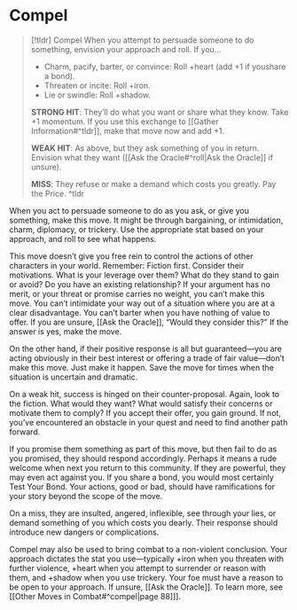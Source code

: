# Compel
>[!tldr] Compel
>When you attempt to persuade someone to do something, envision your approach and roll. If you...
>- Charm, pacify, barter, or convince: Roll +heart (add +1 if youshare a bond).
>- Threaten or incite: Roll +iron.
>- Lie or swindle: Roll +shadow.
>
>**STRONG HIT**: They’ll do what you want or share what they know. Take +1 momentum. If you use this exchange to [[Gather Information#^tldr]], make that move now and add +1.
>
>**WEAK HIT**: As above, but they ask something of you in return. Envision what they want ([[Ask the Oracle#^roll|Ask the Oracle]] if unsure).
>
>**MISS**: They refuse or make a demand which costs you greatly. Pay the Price.
^tldr

When you act to persuade someone to do as you ask, or give you something, make this move. It might be through bargaining, or intimidation, charm, diplomacy, or trickery. Use the appropriate stat based on your approach, and roll to see what happens.

This move doesn’t give you free rein to control the actions of other characters in your world. Remember: Fiction first. Consider their motivations. What is your leverage over them? What do they stand to gain or avoid? Do you have an existing relationship? If your argument has no merit, or your threat or promise carries no weight, you can’t make this move. You can’t intimidate your way out of a situation where you are at a clear disadvantage. You can’t barter when you have nothing of value to offer. If you are unsure, [[Ask the Oracle]], “Would they consider this?” If the answer is yes, make the move.

On the other hand, if their positive response is all but guaranteed—you are acting obviously in their best interest or offering a trade of fair value—don’t make this move. Just make it happen. Save the move for times when the situation is uncertain and dramatic.

On a weak hit, success is hinged on their counter-proposal. Again, look to the fiction. What would they want? What would satisfy their concerns or motivate them to comply? If you accept their offer, you gain ground. If not, you’ve encountered an obstacle in your quest and need to find another path forward.

If you promise them something as part of this move, but then fail to do as you promised, they should respond accordingly. Perhaps it means a rude welcome when next you return to this community. If they are powerful, they may even act against you. If you share a bond, you would most certainly Test Your Bond. Your actions, good or bad, should have ramifications for your story beyond the scope of the move.

On a miss, they are insulted, angered, inflexible, see through your lies, or demand something of you which costs you dearly. Their response should introduce new dangers or complications.

Compel may also be used to bring combat to a non-violent conclusion. Your approach dictates the stat you use—typically +iron when you threaten with further violence, +heart when you attempt to surrender or reason with them, and +shadow when you use trickery. Your foe must have a reason to be open to your approach. If unsure, [[Ask the Oracle]]. To learn more, see [[Other Moves in Combat#^compel|page 88]]].